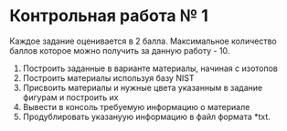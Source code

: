 # Контрольная работа № 1

Каждое задание оценивается в 2 балла. Максимальное количество баллов которое можно получить за данную работу - 10. 

1. Построить заданные в варианте материалы, начиная с изотопов
2. Построить материалы используя базу NIST
3. Присвоить материалы и нужные цвета указанным в задание фигурам и построить их
4. Вывести в консоль требуемую информацию о материале
5. Продублировать указануую информацию в файл формата *txt.
